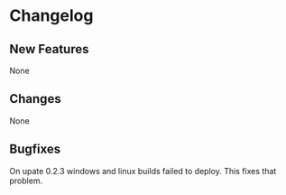 # Changelog

## New Features

None

## Changes

None

## Bugfixes

On upate 0.2.3 windows and linux builds failed to deploy. This fixes that problem.
